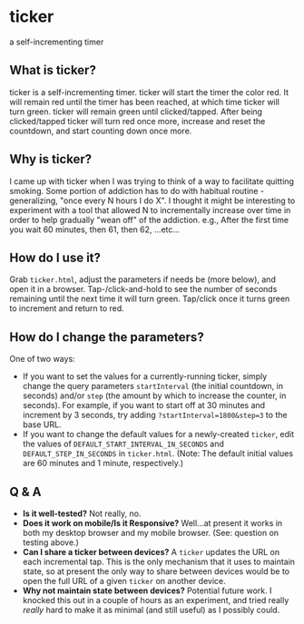 # ticker
a self-incrementing timer

## What is ticker?
ticker is a self-incrementing timer. ticker will start the timer the color red. It will remain red until the timer has been reached, at which time ticker will turn green. ticker will remain green until clicked/tapped. After being clicked/tapped ticker will turn red once more, increase and reset the countdown, and start counting down once more.

## Why is ticker?
I came up with ticker when I was trying to think of a way to facilitate quitting smoking. Some portion of addiction has to do with habitual routine - generalizing, "once every N hours I do X". I thought it might be interesting to experiment with a tool that allowed N to incrementally increase over time in order to help gradually "wean off" of the addiction. e.g., After the first time you wait 60 minutes, then 61, then 62, ...etc...

## How do I use it?
Grab `ticker.html`, adjust the parameters if needs be (more below), and open it in a browser. Tap-/click-and-hold to see the number of seconds remaining until the next time it will turn green. Tap/click once it turns green to increment and return to red.

## How do I change the parameters?
One of two ways:

* If you want to set the values for a currently-running ticker, simply change the query parameters `startInterval` (the initial countdown, in seconds) and/or `step` (the amount by which to increase the counter, in seconds). For example, if you want to start off at 30 minutes and increment by 3 seconds, try adding `?startInterval=1800&step=3` to the base URL.
* If you want to change the default values for a newly-created `ticker`, edit the values of `DEFAULT_START_INTERVAL_IN_SECONDS` and `DEFAULT_STEP_IN_SECONDS` in `ticker.html`. (Note: The default initial values are 60 minutes and 1 minute, respectively.)

## Q & A
* **Is it well-tested?** Not really, no.
* **Does it work on mobile/Is it Responsive?** Well...at present it works in both my desktop browser and my mobile browser. (See: question on testing above.)
* **Can I share a ticker between devices?** A `ticker` updates the URL on each incremental tap. This is the only mechanism that it uses to maintain state, so at present the only way to share between devices would be to open the full URL of a given `ticker` on another device.
* **Why not maintain state between devices?** Potential future work. I knocked this out in a couple of hours as an experiment, and tried really *really* hard to make it as minimal (and still useful) as I possibly could.
